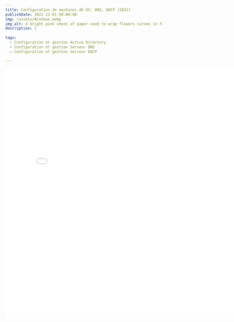 ```yaml
---
title: Configuration de machines AD DS, DNS, DHCP (2021)
publishDate: 2021-12-01 00:00:00
img: /assets/Windows.webp
img_alt: A bright pink sheet of paper used to wrap flowers curves in front of rich blue background
description: |
  
tags:
  - Configuration et gestion Active Directory
  - Configuration et gestion Serveur DNS
  - Configuration et gestion Serveur DHCP

---
```


<embed src="/assets/ADDNS.pdf" width="800" height="800" type="application/pdf">